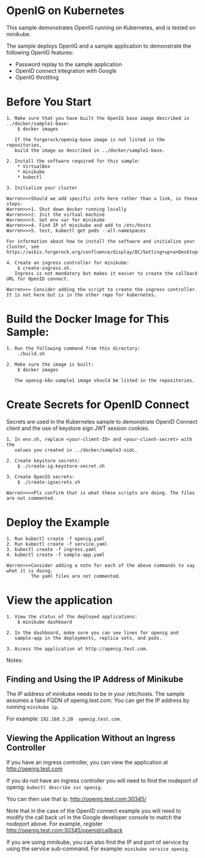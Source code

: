 # OpenIG on Kubernetes 

This sample demonstrates OpenIG running on Kubernetes, and is tested on minikube.

The sample deploys OpenIG and a sample application to demonstrate the following OpenIG features:
* Password replay to the sample application
* OpenID connect integration with Google 
* OpenIG throttling 


# Before You Start
    1. Make sure that you have built the OpenIG base image described in ../docker/sample1-base:
        $ docker images

       If the forgerock/openig-base image is not listed in the repositories,
       build the image as described in ../docker/sample1-base.

    2. Install the software required for this sample:
        * VirtualBox
        * minikube
        * kubectl

    3. Initialize your cluster

    Warren>>>Should we add specific info here rather than a link, in these steps:
    Warren>>>1. Shut down docker running locally
    Warren>>>2. Init the virtual machine
    Warren>>>3. Set env var for minikube
    Warren>>>4. Find IP of minikube and add to /etc/hosts
    Warren>>>5. test, kubectl get pods --all-namespaces

    For information about how to install the software and initialize your cluster, see
    https://wikis.forgerock.org/confluence/display/DC/Setting+up+a+Desktop+Kubernetes+Environment+using+minikube

    4. Create an ingress controller for minikube:
        $ create-ingress.sh.
       Ingress is not mandatory but makes it easier to create the callback URL for OpenID connect.

    Warren>>> Consider adding the script to create the ingress controller. It is not here but is in the other repo for kubernetes.


# Build the Docker Image for This Sample:
    1. Run the following command from this directory:
        ./build.sh

    2. Make sure the image is built:
        $ docker images

       The openig-k8s-sample1 image should be listed in the repositories.


# Create Secrets for OpenID Connect
Secrets are used in the Kubernetes sample to demonstrate OpenID Connect client and the use of keystore sign JWT session cookies.

    1. In env.sh, replace <your-client-ID> and <your-client-secret> with the
       values you created in ../docker/sample3-oidc.

    2. Create keystore secrets:
        $ ./create-ig-keystore-secret.sh

    3. Create OpenIG secrets:
        $ ./create-igsecrets.sh

    Warren>>>>Pls confirm that is what these scripts are doing. The files are not commented.


# Deploy the Example
    1. Run kubectl create -f openig.yaml
    2. Run kubectl create -f service.yaml
    3. kubectl create -f ingress.yaml
    4. kubectl create -f sample-app.yaml

    Warren>>>Consider adding a note for each of the above commands to say what it is doing.
             The yaml files are not commented.

# View the application
    1. View the status of the deployed applications:
        $ minikube dashboard

    2. In the dashboard, make sure you can see lines for openig and
       sample-app in the deployments, replica sets, and pods.

    3. Access the application at http://openig.test.com.




Notes:

Finding and Using the IP Address of Minikube
---

The IP address of minikube needs to be in your /etc/hosts. The sample assumes a fake FQDN of openig.test.com. You
can get the IP address by running ```minikube ip```.

For example:
    ```
    192.168.3.20  openig.test.com
    ```.


Viewing the Application Without an Ingress Controller
---
If you have an ingress controller, you can view the application at http://openig.test.com

If you do not have an ingress controller you will need to find the nodeport of openig:
    ```
    kubectl describe svc openig
    ```.

You can then use that ip: http://openig.test.com:30345/

Note that in the case of the OpenID connect example you will need to modify the call back url in the Google developer
console to match the nodeport above.  For example, register http://openig.test.com:30345/openid/callback

If you are using minikube, you can also find the IP and port of service by using the service sub-command. For example:
    ```
    minikube service openig
    ```.
